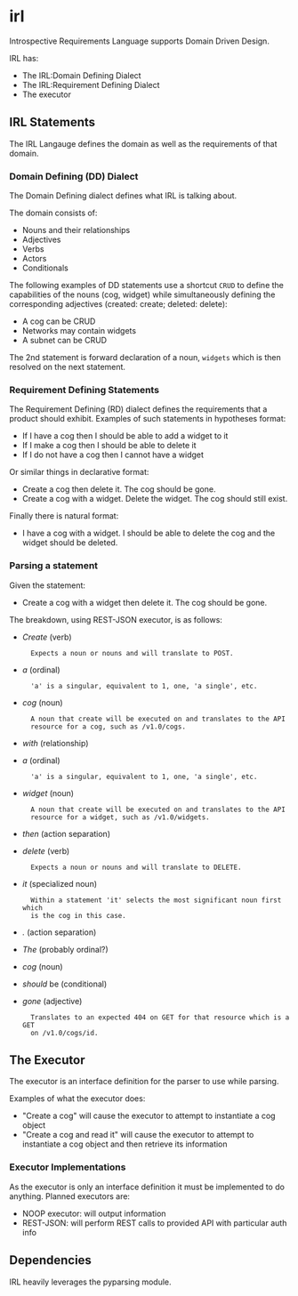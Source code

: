 # irl #

Introspective Requirements Language supports Domain Driven Design.

IRL has:

* The IRL:Domain Defining Dialect
* The IRL:Requirement Defining Dialect
* The executor

## IRL Statements ##

The IRL Langauge defines the domain as well as the requirements of that domain.

### Domain Defining (DD) Dialect ###

The Domain Defining dialect defines what IRL is talking about.

The domain consists of:

* Nouns and their relationships
* Adjectives
* Verbs
* Actors
* Conditionals

The following examples of DD statements use a shortcut `CRUD` to define the
capabilities of the nouns (cog, widget) while simultaneously defining the
corresponding adjectives (created: create; deleted: delete):

* A cog can be CRUD
* Networks may contain widgets
* A subnet can be CRUD

The 2nd statement is forward declaration of a noun, `widgets` which is then
resolved on the next statement.

### Requirement Defining Statements ###

The Requirement Defining (RD) dialect defines the requirements that a product
should exhibit. Examples of such statements in hypotheses format:

* If I have a cog then I should be able to add a widget to it
* If I make a cog then I should be able to delete it
* If I do not have a cog then I cannot have a widget

Or similar things in declarative format:

* Create a cog then delete it. The cog should be gone.
* Create a cog with a widget. Delete the widget. The cog should still exist.

Finally there is natural format:

* I have a cog with a widget. I should be able to delete the cog and the widget
  should be deleted.

### Parsing a statement ###

Given the statement:

* Create a cog with a widget then delete it. The cog should be gone.

The breakdown, using REST-JSON executor, is as follows:

* *Create* (verb)
  
        Expects a noun or nouns and will translate to POST.

* *a* (ordinal)
  
        'a' is a singular, equivalent to 1, one, 'a single', etc.

* *cog* (noun)

        A noun that create will be executed on and translates to the API
        resource for a cog, such as /v1.0/cogs.

* *with* (relationship)
* *a* (ordinal)
  
        'a' is a singular, equivalent to 1, one, 'a single', etc.

* *widget* (noun)

        A noun that create will be executed on and translates to the API
        resource for a widget, such as /v1.0/widgets.

* *then* (action separation)
* *delete* (verb)
  
        Expects a noun or nouns and will translate to DELETE.

* *it* (specialized noun)
  
        Within a statement 'it' selects the most significant noun first which
        is the cog in this case.

* *.* (action separation)
* *The* (probably ordinal?)
* *cog* (noun)
* *should* be (conditional)
* *gone* (adjective)
  
        Translates to an expected 404 on GET for that resource which is a GET
        on /v1.0/cogs/id.

## The Executor ##

The executor is an interface definition for the parser to use while parsing.

Examples of what the executor does:

* "Create a cog" will cause the executor to attempt to instantiate a cog
  object
* "Create a cog and read it" will cause the executor to attempt to instantiate
  a cog object and then retrieve its information

### Executor Implementations ###

As the executor is only an interface definition it must be implemented to do
anything. Planned executors are:

* NOOP executor: will output information
* REST-JSON: will perform REST calls to provided API with particular auth info

## Dependencies ##

IRL heavily leverages the pyparsing module.
